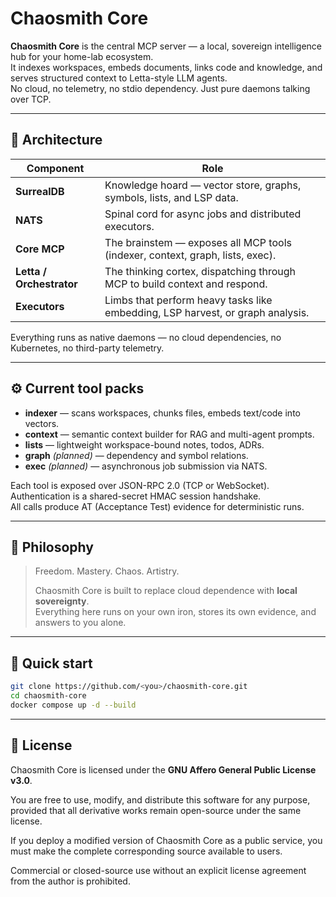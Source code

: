 # Chaosmith Core

**Chaosmith Core** is the central MCP server — a local, sovereign intelligence hub for your home-lab ecosystem.  
It indexes workspaces, embeds documents, links code and knowledge, and serves structured context to Letta-style LLM agents.  
No cloud, no telemetry, no stdio dependency. Just pure daemons talking over TCP.

---

## 🔩 Architecture

| Component | Role |
|------------|------|
| **SurrealDB** | Knowledge hoard — vector store, graphs, symbols, lists, and LSP data. |
| **NATS** | Spinal cord for async jobs and distributed executors. |
| **Core MCP** | The brainstem — exposes all MCP tools (indexer, context, graph, lists, exec). |
| **Letta / Orchestrator** | The thinking cortex, dispatching through MCP to build context and respond. |
| **Executors** | Limbs that perform heavy tasks like embedding, LSP harvest, or graph analysis. |

Everything runs as native daemons — no cloud dependencies, no Kubernetes, no third-party telemetry.

---

## ⚙️ Current tool packs

- **indexer** — scans workspaces, chunks files, embeds text/code into vectors.
- **context** — semantic context builder for RAG and multi-agent prompts.
- **lists** — lightweight workspace-bound notes, todos, ADRs.
- **graph** *(planned)* — dependency and symbol relations.
- **exec** *(planned)* — asynchronous job submission via NATS.

Each tool is exposed over JSON-RPC 2.0 (TCP or WebSocket).  
Authentication is a shared-secret HMAC session handshake.  
All calls produce AT (Acceptance Test) evidence for deterministic runs.

---

## 🧠 Philosophy

> Freedom. Mastery. Chaos. Artistry.  
>  
> Chaosmith Core is built to replace cloud dependence with **local sovereignty**.  
> Everything here runs on your own iron, stores its own evidence, and answers to you alone.

---

## 🧰 Quick start

```bash
git clone https://github.com/<you>/chaosmith-core.git
cd chaosmith-core
docker compose up -d --build
```

---

## 🧾 License

Chaosmith Core is licensed under the **GNU Affero General Public License v3.0**.

You are free to use, modify, and distribute this software
for any purpose, provided that all derivative works remain open-source
under the same license.

If you deploy a modified version of Chaosmith Core as a public service,
you must make the complete corresponding source available to users.

Commercial or closed-source use without an explicit license agreement
from the author is prohibited.

